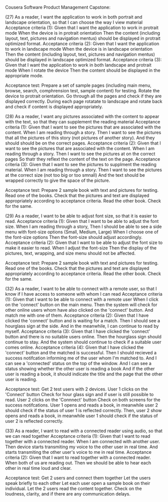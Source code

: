 Cousera Software Product Management Capstone:

(27) As a reader, I want the application to work in both portrait and landscape orientation, so that I can choose the way I view material
Acceptance criteria (1):
Given that I want the application to work in protrait mode
When the device is in protrait orientation
Then the content (including layout, text, pictures and navigation mentus) should be displayed in protrait optimized format.
Acceptance criteria (2):
Given that I want the application to work in landscape mode
When the device is in landscape orientation
Then the content (including layout, text, pictures and navigation mentus) should be displayed in landscape optimized format.
Acceptance criteria (3):
Given that I want the application to work in both landscape and protrait mode
When I rotate the device
Then the content should be displayed in the appropriate mode.

Acceptance test:
Prepare a set of sample pages (including main menu, browse, search, comphrension test, sample content) for testing.
Rotate the device to protrait orientation.
Go through all the pages and check if they are displayed correctly.
During each page rotatate to landscape and rotate back and check if content is displayed appropriately.


(28) As a reader, I want any pictures associated with the content to appear with the text, so that they can supplement the reading material
Acceptance criteria (1):
Given that I want to see the pictures that are associated with the content.
When I am reading through a story.
Then I want to see the pictures that all the pictures of this story (not pictures of another story).
And they should should be on the correct pages.
Acceptance criteria (2):
Given that I want to see the pictures that are associated with the content.
When I am reading through a story.
Then I want to see the pictures at on the correct pages
So thatr they reflext the content of the text on the page.
Acceptance criteria (3):
Given that I want to see the pictures to supplment the reading material.
When I am reading through a story.
Then I want to see the pictures at the correct size (not too big or too smnall)
And the text should be wrapped correctly to give the space of the picture.

Acceptance test:
Prepare 2 sample book with text and pictures for testing.
Read one of the books.
Check that the pictures and text are displayed appropriately according to acceptance criteria.
Read the other book.
Check for the same.


(29) As a reader, I want to be able to adjust font size, so that it is easier to read.
Acceptance criteria (1):
Given that I want to be able to adjust the font size.
When I am reading through a story,
Then I should be able to see a side menu with font-size options (Small, Medium, Large)
When I choose one of the font-size options
Then the font-size should adjust accordingly.
Acceptance criteria (2):
Given that I want to be able to adjust the font size to make it easier to read.
When I adjust the font-size
Then the display of the pictures, text, wrapping, and size menu should not be affected.

Acceptance test:
Prepare 2 sample book with text and pictures for testing.
Read one of the books.
Check that the pictures and text are displayed appropriately according to acceptance criteria.
Read the other book.
Check for the same.

(32) As a reader, I want to be able to connect with a remote user, so that I know if I have access to someone with whom I can read
Acceptance criteria (1):
Given that I want to be able to connect with a remote user
When I click on the 'connect' button on the main menu.
Then the system will check for other online users whom have also clicked on the 'connect' button.
And match me with one of them.
Acceptance criteria (2):
Given that I have clicked the 'connect' button and is waiting for a match.
Then I should see a hourglass sign at the side.
And in the meanwhile, I can continue to read by myself.
Acceptance criteria (3):
Given that I have clicked the 'connect' button and there is no suitable users online.
Then the hourglass sign should continue to stay.
And the system should continue to check if a suitable user comes online.
Acceptance criteria (4):
Given that I have clicked the 'connect' button and the matched is successful.
Then I should recieved a success notifcation informing me of the user whom I'm matched to.
And I can see a 'connected' status on the top of the window.
And I can see a status showing whether the other user is reading a book
And if the other user is reading a book, it should indicate the title and the page that the other user is reading.

Acceptance test:
Get 2 test users with 2 devices.
User 1 clicks on the 'Connect' button
Check for hour glass sign and if user is still possible to read.
User 2 clicks on the 'Connnect' button
Check on both screens for the success notifcations.
User 1 opens and reads a book, in meanwhile user 2 should check if the status of user 1 is reflected correctly.
Then, user 2 show opens and reads a book, in meanwhile user 1 should check if the status of user 2 is reflected correctly.

(33) As a reader, I want to read with a connected reader using audio, so that we can read together
Acceptance criteria (1):
Given that I want to read together with a connected reader.
When I am connected with another user.
Then device starts transmiting my voice to the other user in real time.
And starts transmiting the other user's voice to me in real time.
Acceptance criteria (2):
Given that I want to read together with a connected reader.
When both of us are reading out.
Then we should be able to hear each other in real time loud and clear.

Acceptance test:
Get 2 users and connect them together
Let the users speak briefly to each other
Let each user open a sample book on their individual.
Let the 2 users read the content together.
Check on the loudness, clarity, and if there are any communication delays.
